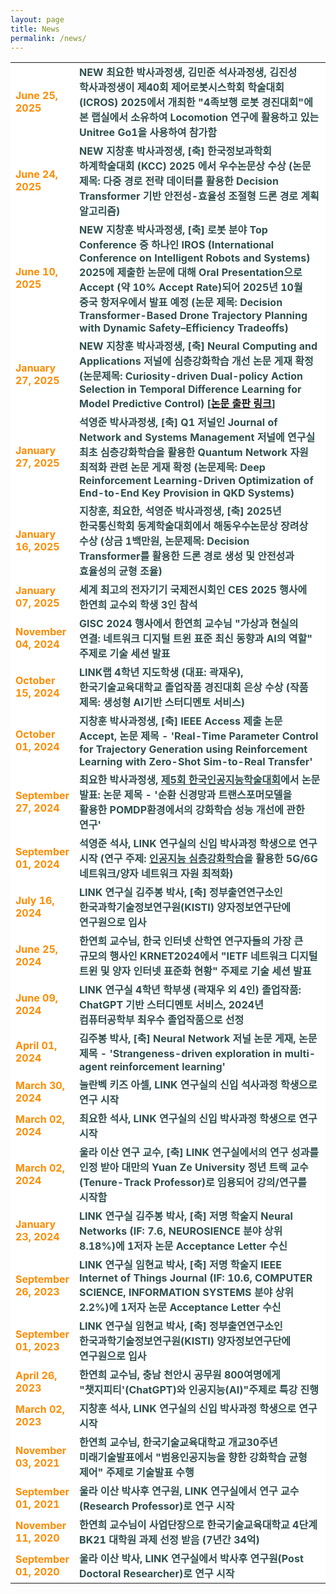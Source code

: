 ```yaml
---
layout: page
title: News
permalink: /news/
---
```

<style>
    .news {
        font-family: "NotoSansKR-Regular", sans-serif
        font-size: 1em;
        font-weight: bold;
    }
    
    .news td {
        color: darkorange;
    }

    .news .desc {
        color: darkslategray;
        word-break: keep-all;
    }

    @media (min-width: 1200px) {
        .container {
            max-width: 1180px;
            padding: 0;
        }
    }
</style>
<section>
    <div class="cw-content container-fluid">
        <div class="cyw-container">
            <div class="container">
                <!--Start Container Div-->
                <div style="background-color:white; font-size: 110%;">
                    <!--Start Content Grid-->
                    <div class="row content">
                            <table class="table">
                                <tr class="news" year="2025" month="06" day="25">
                                    <td class="text-md-right" style="width: 20%">
                                        June 25, 2025
                                    </td>
                                    <td class="desc" style="width: 80%">
                                        <span class="badge badge-danger">NEW</span>
                                        최요한 박사과정생, 김민준 석사과정생, 김진성 학사과정생이 제40회 제어로봇시스학회 학술대회 (ICROS) 2025에서 개최한 "4족보행 로봇 경진대회"에 본 랩실에서 소유하여 Locomotion 연구에 활용하고 있는 Unitree Go1을 사용하여 참가함
                                    </td>
                                </tr>
                                <tr class="news" year="2025" month="06" day="24">
                                    <td class="text-md-right" style="width: 20%">
                                        June 24, 2025
                                    </td>
                                    <td class="desc" style="width: 80%">
                                        <span class="badge badge-danger">NEW</span>
                                        지창훈 박사과정생, [축] 한국정보과학회 하계학술대회 (KCC) 2025 에서 우수논문상 수상 (논문 제목: 다중 경로 전략 데이터를 활용한 Decision Transformer 기반 안전성-효율성 조절형 드론 경로 계획 알고리즘)
                                    </td>
                                </tr>
                                <tr class="news" year="2025" month="06" day="10">
                                    <td class="text-md-right" style="width: 20%">
                                        June 10, 2025
                                    </td>
                                    <td class="desc" style="width: 80%">
                                        <span class="badge badge-danger">NEW</span>
                                        지창훈 박사과정생, [축] 로봇 분야 Top Conference 중 하나인 IROS (International Conference on Intelligent Robots and Systems) 2025에 제출한 논문에 대해 Oral Presentation으로 Accept (약 10% Accept Rate)되어 2025년 10월 중국 항저우에서 발표 예정 (논문 제목: Decision Transformer-Based Drone Trajectory Planning with Dynamic Safety–Efficiency Tradeoffs)
                                    </td>
                                </tr>
                                <tr class="news" year="2025" month="04" day="03">
                                    <td class="text-md-right" style="width: 20%">
                                        January 27, 2025
                                    </td>
                                    <td class="desc" style="width: 80%">
                                        <span class="badge badge-danger">NEW</span>
                                        지창훈 박사과정생, [축] Neural Computing and Applications 저널에 심층강화학습 개선 논문 게재 확정 (논문제목: Curiosity-driven Dual-policy Action Selection in Temporal Difference Learning for Model Predictive Control) [<a href="https://link.springer.com/article/10.1007/s00521-025-11252-z">논문 출판 링크</a>]
                                    </td>
                                </tr>
                                <tr class="news" year="2025" month="01" day="27">
                                    <td class="text-md-right" style="width: 20%">
                                        January 27, 2025
                                    </td>
                                    <td class="desc" style="width: 80%">
                                        석영준 박사과정생, [축] Q1 저널인 Journal of Network and Systems Management 저널에 연구실 최초 심층강화학습을 활용한 Quantum Network 자원 최적화 관련 논문 게재 확정 (논문제목: Deep Reinforcement Learning-Driven Optimization of End-to-End Key Provision in QKD Systems)
                                    </td>
                                </tr>
                                <tr class="news" year="2025" month="01" day="16">
                                    <td class="text-md-right" style="width: 20%">
                                        January 16, 2025
                                    </td>
                                    <td class="desc" style="width: 80%">
                                        지창훈, 최요한, 석영준 박사과정생, [축] 2025년 한국통신학회 동계학술대회에서 해동우수논문상 장려상 수상 (상금 1백만원, 논문제목: Decision Transformer를 활용한 드론 경로 생성 및 안전성과 효율성의 균형 조율)
                                    </td>
                                </tr>
                                <tr class="news" year="2025" month="01" day="07">
                                    <td class="text-md-right" style="width: 20%">
                                        January 07, 2025
                                    </td>
                                    <td class="desc" style="width: 80%">
                                        세계 최고의 전자기기 국제전시회인 CES 2025 행사에 한연희 교수외 학생 3인 참석
                                    </td>
                                </tr>
                                <tr class="news" year="2024" month="11" day="04">
                                    <td class="text-md-right" style="width: 20%">
                                        November 04, 2024
                                    </td>
                                    <td class="desc" style="width: 80%">
                                        GISC 2024 행사에서 한연희 교수님 "<b>가상과 현실의 연결: 네트워크 디지털 트윈 표준 최신 동향과 AI의 역할</b>" 주제로 기술 세션 발표
                                        <a href="https://www.icloud.com/sharedalbum/ko-kr/#B0dG6XBubJtre2f;EFBF55B1-7C8A-42BC-B8DB-1995AACC89AA" target="_blank">
                                            <i class="fa fa-link" aria-hidden="true"></i>
                                        </a>
                                    </td>
                                </tr>
                                <tr class="news" year="2024" month="10" day="01">
                                    <td class="text-md-right" style="width: 20%">
                                        October 15, 2024
                                    </td>
                                    <td class="desc" style="width: 80%">
                                        LINK랩 4학년 지도학생 (대표: 곽재우), 한국기술교육대학교 졸업작품 경진대회 은상 수상 (작품 제목: 생성형 AI기반 스터디멘토 서비스)
                                        <a href="https://www.koreatech.ac.kr/notice/view.es?mid=a10604010000&board_id=14&post_seq=33228&prefix_id=5" target="_blank">
                                            <i class="fa fa-link" aria-hidden="true"></i>
                                        </a>
                                    </td>
                                </tr>
                                <tr class="news" year="2024" month="10" day="01">
                                    <td class="text-md-right" style="width: 20%">
                                        October 01, 2024
                                    </td>
                                    <td class="desc" style="width: 80%">
                                        지창훈 박사과정생, [축] IEEE Access 제출 논문 Accept, 논문 제목 - 'Real-Time Parameter Control for Trajectory Generation using Reinforcement Learning with Zero-Shot Sim-to-Real Transfer' 
                                        <a href="https://ieeexplore.ieee.org/document/10705302" target="_blank">
                                            <i class="fa fa-link" aria-hidden="true"></i>
                                        </a>
                                    </td>
                                </tr>
                                <tr class="news" year="2024" month="09" day="27">
                                    <td class="text-md-right" style="width: 20%">
                                        September 27, 2024
                                    </td>
                                    <td class="desc" style="width: 80%">
                                        최요한 박사과정생, <u>제5회 한국인공지능학술대회</u>에서 논문 발표: 논문 제목 - '순환 신경망과 트랜스포머모델을 활용한 POMDP환경에서의 강화학습 성능 개선에 관한 연구'
                                        <a href="https://koreaai.org/" target="_blank">
                                            <i class="fa fa-link" aria-hidden="true"></i>
                                        </a>
                                    </td>
                                </tr>
                                <tr class="news" year="2024" month="09" day="01">
                                    <td class="text-md-right" style="width: 20%">
                                        September 01, 2024
                                    </td>
                                    <td class="desc" style="width: 80%">
                                        석영준 석사, LINK 연구실의 신입 박사과정 학생으로 연구 시작 (연구 주제: <u>인공지능 심층강화학습</u>을 활용한 5G/6G 네트워크/양자 네트워크 자원 최적화)
                                    </td>
                                </tr>
                                <tr class="news" year="2024" month="07" day="16">
                                    <td class="text-md-right" style="width: 20%">
                                        July 16, 2024
                                    </td>
                                    <td class="desc" style="width: 80%">
                                        LINK 연구실 김주봉 박사, [축] 정부출연연구소인 <strong>한국과학기술정보연구원(KISTI)</strong> 양자정보연구단에 연구원으로 입사
                                    </td>
                                </tr>
                                <tr class="news" year="2024" month="06" day="25">
                                    <td class="text-md-right" style="width: 20%">
                                        June 25, 2024
                                    </td>
                                    <td class="desc" style="width: 80%">
                                        한연희 교수님, 한국 인터넷 산학연 연구자들의 가장 큰 규모의 행사인 KRNET2024에서 "IETF 네트워크 디지털 트윈 및 양자 인터넷 표준화 현황" 주제로 기술 세션 발표
                                    </td>
                                </tr>
                                <tr class="news" year="2024" month="06" day="09">
                                    <td class="text-md-right" style="width: 20%">
                                        June 09, 2024
                                    </td>
                                    <td class="desc" style="width: 80%">
                                        LINK 연구실 4학년 학부생 (곽재우 외 4인) 졸업작품: <strong>ChatGPT 기반 스터디멘토 서비스</strong>, 2024년 컴퓨터공학부 최우수 졸업작품으로 선정
                                        <a href="https://www.youtube.com/watch?v=k7lPh06q0qw" target="_blank">
                                            <i class="fa fa-youtube" style="color: red"></i>
                                        </a>
                                    </td>
                                </tr>
                                <tr class="news" year="2024" month="04" day="01">
                                    <td class="text-md-right" style="width: 20%">
                                        April 01, 2024
                                    </td>
                                    <td class="desc" style="width: 80%">
                                        김주봉 박사, [축] Neural Network 저널 논문 게재, 논문 제목 - 'Strangeness-driven exploration in multi-agent reinforcement learning' 
                                        <a href="https://www.sciencedirect.com/science/article/pii/S089360802400073X" target="_blank">
                                            <i class="fa fa-link" aria-hidden="true"></i>
                                        </a>
                                    </td>
                                </tr>
                                <tr class="news" year="2024" month="03" day="30">
                                    <td class="text-md-right" style="width: 20%">
                                        March 30, 2024
                                    </td>
                                    <td class="desc" style="width: 80%">
                                        눌란벡 키즈 아셀, LINK 연구실의 신입 석사과정 학생으로 연구 시작
                                    </td>
                                </tr>
                                <tr class="news" year="2024" month="03" day="02">
                                    <td class="text-md-right" style="width: 20%">
                                        March 02, 2024
                                    </td>
                                    <td class="desc" style="width: 80%">
                                        최요한 석사, LINK 연구실의 신입 박사과정 학생으로 연구 시작
                                    </td>
                                </tr>
                                <tr class="news" year="2024" month="03" day="02">
                                    <td class="text-md-right" style="width: 20%">
                                        March 02, 2024
                                    </td>
                                    <td class="desc" style="width: 80%">
                                        울라 이산 연구 교수, [축] LINK 연구실에서의 연구 성과를 인정 받아 <strong>대만의 Yuan Ze University</strong> 정년 트랙 교수(Tenure-Track Professor)로 임용되어 강의/연구를 시작함
                                        <a href="https://www.cse.yzu.edu.tw/en/people/professor?name=Ihsan%20Ullah" target="_blank">
                                            <i class="fa fa-link" aria-hidden="true"></i>
                                        </a>
                                    </td>
                                </tr>
                                <tr class="news" year="2024" month="01" day="23">
                                    <td class="text-md-right" style="width: 20%">
                                        January 23, 2024
                                    </td>
                                    <td class="desc" style="width: 80%">
                                        LINK 연구실 김주봉 박사, [축] 저명 학술지 <strong>Neural Networks (IF: 7.6, NEUROSIENCE 분야 상위 8.18%)</strong>에 1저자 논문 Acceptance Letter 수신 
                                        <a href="https://www.sciencedirect.com/science/article/pii/S089360802400073X" target="_blank">
                                            <i class="fa fa-link" aria-hidden="true"></i>
                                        </a>
                                    </td>
                                </tr>
                                <tr class="news" year="2023" month="09" day="26">
                                    <td class="text-md-right" style="width: 20%">
                                        September 26, 2023
                                    </td>
                                    <td class="desc" style="width: 80%">
                                        LINK 연구실 임현교 박사, [축] 저명 학술지 <strong>IEEE Internet of Things Journal (IF: 10.6, COMPUTER SCIENCE, INFORMATION SYSTEMS 분야 상위 2.2%)</strong>에 1저자 논문 Acceptance Letter 수신 
                                        <a href="https://ieeexplore.ieee.org/abstract/document/10263775" target="_blank">
                                            <i class="fa fa-link" aria-hidden="true"></i>
                                        </a>
                                    </td>
                                </tr>
                                <tr class="news" year="2023" month="09" day="01">
                                    <td class="text-md-right" style="width: 20%">
                                        September 01, 2023
                                    </td>
                                    <td class="desc" style="width: 80%">
                                        LINK 연구실 임현교 박사, [축] 정부출연연구소인 <strong>한국과학기술정보연구원(KISTI)</strong> 양자정보연구단에 연구원으로 입사
                                    </td>
                                </tr>
                                <tr class="news" year="2023" month="04" day="26">
                                    <td class="text-md-right" style="width: 20%">
                                        April 26, 2023
                                    </td>
                                    <td class="desc" style="width: 80%">
                                        한연희 교수님, 충남 천안시 공무원 800여명에게 "챗지피티'(ChatGPT)와 인공지능(AI)"주제로 특강 진행 
                                        <a href="https://www.yna.co.kr/view/AKR20230426051400063" target="_blank">
                                            <i class="fa fa-link" aria-hidden="true"></i>
                                        </a>
                                    </td>
                                </tr>
                                <tr class="news" year="2023" month="03" day="02">
                                    <td class="text-md-right" style="width: 20%">
                                        March 02, 2023
                                    </td>
                                    <td class="desc" style="width: 80%">
                                        지창훈 석사, LINK 연구실의 신입 박사과정 학생으로 연구 시작
                                    </td>
                                </tr>
                                <tr class="news" year="2021" month="11" day="03">
                                    <td class="text-md-right" style="width: 20%">
                                        November 03, 2021
                                    </td>
                                    <td class="desc" style="width: 80%">
                                        한연희 교수님, 한국기술교육대학교 개교30주년 미래기술발표에서 "범용인공지능을 향한 강화학습 균형 제어" 주제로 기술발표 수행
                                        <a href="https://www.youtube.com/watch?v=Sx2Gp2srhlU" target="_blank">
                                            <i class="fa fa-youtube" style="color: red"></i>
                                        </a>
                                    </td>
                                </tr>
                                <tr class="news" year="2021" month="10" day="01">
                                    <td class="text-md-right" style="width: 20%">
                                        September 01, 2021
                                    </td>
                                    <td class="desc" style="width: 80%">
                                        울라 이산 박사후 연구원, LINK 연구실에서 연구 교수(Research Professor)로 연구 시작
                                    </td>
                                </tr>
                                <tr class="news" year="2020" month="11" day="11">
                                    <td class="text-md-right" style="width: 20%">
                                        November 11, 2020
                                    </td>
                                    <td class="desc" style="width: 80%">
                                        한연희 교수님이 사업단장으로 한국기술교육대학교 4단계 BK21 대학원 과제 선정 받음 (7년간 34억)
                                        <a href="https://www.ccdailynews.com/news/articleView.html?idxno=2015906" target="_blank">
                                            <i class="fa fa-link" aria-hidden="true"></i>
                                        </a>
                                    </td>
                                </tr>
                                <tr class="news" year="2020" month="09" day="01">
                                    <td class="text-md-right" style="width: 20%">
                                        September 01, 2020
                                    </td>
                                    <td class="desc" style="width: 80%">
                                        울라 이산 박사, LINK 연구실에서 박사후 연구원(Post Doctoral Researcher)로 연구 시작
                                    </td>
                                </tr>
                            </table>
                    </div>
                    <div class="clear"></div>
                    <!--End Content Grid-->
                </div>
            </div>
        </div>
        <!--End Container Div-->
    </div>
</section>

<script type="text/javascript">
    var acc = document.getElementsByClassName("accordion");

    for (var i = 0; i < acc.length; i++) {
        acc[i].addEventListener("click", function () {
            this.classList.toggle("acc_active");
            var panel = this.nextElementSibling;
            if (panel.style.maxHeight) {
                panel.style.maxHeight = null;
            } else {
                panel.style.maxHeight = panel.scrollHeight + "px";
            }
        });
    }

    for (var i = 0; i < acc.length; i++) {
        acc[i].click();
    }
</script>